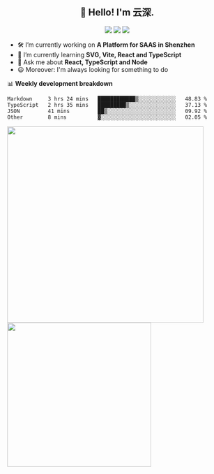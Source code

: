 <h2 align="center">👋 Hello! I'm 云深.</h2>

<div align="center"><a href="https://github.com/yunsii/yunsii"><img src="https://komarev.com/ghpvc/?username=yunsii&color=08979c" /></a> <a href="https://stackoverflow.com/users/8335317"><img src="https://img.shields.io/badge/Stack_Overflow-FE7A16?logo=stack-overflow&logoColor=white" /></a> <a href="https://juejin.cn/user/2752832849055864"><img src="https://img.shields.io/badge/@-%E6%8E%98%E9%87%91-3e80f7.svg" /></a></div>

- 🛠 I’m currently working on **A Platform for SAAS in Shenzhen**
- 🚀 I’m currently learning **SVG, Vite, React and TypeScript**
- 💬 Ask me about **React, TypeScript and Node**
- 😃 Moreover: I'm always looking for something to do

📊 **Weekly development breakdown**

<!--START_SECTION:waka-->

```text
Markdown     3 hrs 24 mins   ████████████▒░░░░░░░░░░░░   48.83 %
TypeScript   2 hrs 35 mins   █████████▒░░░░░░░░░░░░░░░   37.13 %
JSON         41 mins         ██▒░░░░░░░░░░░░░░░░░░░░░░   09.92 %
Other        8 mins          ▓░░░░░░░░░░░░░░░░░░░░░░░░   02.05 %
```

<!--END_SECTION:waka-->

<p>
<img align="left" width="450" src="https://github-readme-stats.vercel.app/api?username=yunsii&custom_title=Yuns's Github Stats&theme=graywhite&hide_border=true&disable_animations=true"/> <img align="left" width="330" src="https://github-readme-stats.vercel.app/api/top-langs/?username=yunsii&layout=compact&theme=graywhite&hide_border=true"/>
</p>
